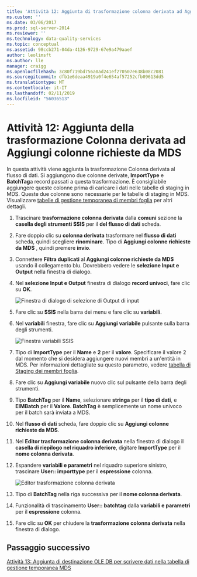 ```yaml
---
title: 'Attività 12: Aggiunta di trasformazione colonna derivata ad Aggiungi colonne richieste da MDS | Microsoft Docs'
ms.custom: ''
ms.date: 03/06/2017
ms.prod: sql-server-2014
ms.reviewer: ''
ms.technology: data-quality-services
ms.topic: conceptual
ms.assetid: 98ccb271-04da-4126-9729-67e9a479aaef
author: leolimsft
ms.author: lle
manager: craigg
ms.openlocfilehash: 3c80f719bd756a0ad241ef270507e638b08c2081
ms.sourcegitcommit: dfb1e6deaa4919a0f4e654af57252cfb09613dd5
ms.translationtype: MT
ms.contentlocale: it-IT
ms.lasthandoff: 02/11/2019
ms.locfileid: "56036513"
---
```

# <a name="task-12-adding-derived-column-transform-to-add-columns-required-by-mds"></a>Attività 12: Aggiunta della trasformazione Colonna derivata ad Aggiungi colonne richieste da MDS
  In questa attività viene aggiunta la trasformazione Colonna derivata al flusso di dati. Si aggiungono due colonne derivate, **ImportType** e **BatchTag**a record passati a questa trasformazione. È consigliabile aggiungere queste colonne prima di caricare i dati nelle tabelle di staging in MDS. Queste due colonne sono necessarie per le tabelle di staging in MDS. Visualizzare [tabelle di gestione temporanea di membri foglia](../master-data-services/leaf-member-staging-table-master-data-services.md) per altri dettagli.  
  
1.  Trascinare **trasformazione colonna derivata** dalla **comuni** sezione la **casella degli strumenti SSIS** per il **del flusso di dati** scheda.  
  
2.  Fare doppio clic su **colonna derivata** trasformare nel **flusso di dati** scheda, quindi scegliere **rinominare**. Tipo di **Aggiungi colonne richieste da MDS** , quindi premere **invio**.  
  
3.  Connettere **Filtra duplicati** al **Aggiungi colonne richieste da MDS** usando il collegamento blu. Dovrebbero vedere le **selezione Input e Output** nella finestra di dialogo.  
  
4.  Nel **selezione Input e Output** finestra di dialogo **record univoci**, fare clic su **OK**.  
  
     ![Finestra di dialogo di selezione di Output di input](../../2014/tutorials/media/et-addingdcttoaddcolumnsrequiredbymds-01.jpg "Output finestra di dialogo di selezione di Input")  
  
5.  Fare clic su **SSIS** nella barra dei menu e fare clic su **variabili**.  
  
6.  Nel **variabili** finestra, fare clic su **Aggiungi variabile** pulsante sulla barra degli strumenti.  
  
     ![Finestra variabili SSIS](../../2014/tutorials/media/et-addingdcttoaddcolumnsrequiredbymds-02.jpg "finestra variabili SSIS")  
  
7.  Tipo di **ImportType** per il **Name** e **2** per il **valore**. Specificare il valore 2 dal momento che si desidera aggiungere nuovi membri a un'entità in MDS. Per informazioni dettagliate su questo parametro, vedere [tabella di Staging dei membri foglia](../master-data-services/leaf-member-staging-table-master-data-services.md).  
  
8.  Fare clic su **Aggiungi variabile** nuovo clic sul pulsante della barra degli strumenti.  
  
9. Tipo **BatchTag** per il **Name**, selezionare **stringa** per il **tipo di dati**, e **EIMBatch** per il **Valore**. **BatchTag** è semplicemente un nome univoco per il batch sarà inviata a MDS.  
  
10. Nel **flusso di dati** scheda, fare doppio clic su **Aggiungi colonne richieste da MDS**.  
  
11. Nel **Editor trasformazione colonna derivata** nella finestra di dialogo il **casella di riepilogo nel riquadro inferiore**, digitare **ImportType** per il **nome colonna derivata**.  
  
12. Espandere **variabili e parametri** nel riquadro superiore sinistro, trascinare **User:: importtype** per il **espressione** colonna.  
  
     ![Editor trasformazione colonna derivata](../../2014/tutorials/media/et-addingdcttoaddcolumnsrequiredbymds-03.jpg "Editor trasformazione colonna derivata")  
  
13. Tipo di **BatchTag** nella riga successiva per il **nome colonna derivata**.  
  
14. Funzionalità di trascinamento **User:: batchtag** dalla **variabili e parametri** per il **espressione** colonna.  
  
15. Fare clic su **OK** per chiudere la **trasformazione colonna derivata** nella finestra di dialogo.  
  
## <a name="next-step"></a>Passaggio successivo  
 [Attività 13: Aggiunta di destinazione OLE DB per scrivere dati nella tabella di gestione temporanea MDS](../../2014/tutorials/task-13-adding-ole-db-destination-to-write-data-to-mds-staging-table.md)  
  
  
